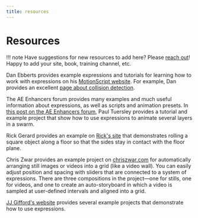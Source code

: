 ```yaml
---
title: resources
---
```


# Resources

!!! note
    Have suggestions for new resources to add here? Please [reach out](mailto:hi@docsforadobe.dev)! Happy to add your site, book, training channel, etc.

Dan Ebberts provides example expressions and tutorials for learning how to work with expressions on his [MotionScript website](https://www.motionscript.com). For example, Dan provides an excellent [page about collision detection](http://www.motionscript.com/design-guide/collision.html).

The AE Enhancers forum provides many examples and much useful information about expressions, as well as scripts and animation presets. In [this post on the AE Enhancers forum](https://aenhancers.com/viewtopic.php?t=630), Paul Tuersley provides a tutorial and example project that show how to use expressions to animate several layers in a swarm.

Rick Gerard provides an example on [Rick's site](https://hottek.net/2007/11/square-wheels.html) that demonstrates rolling a square object along a floor so that the sides stay in contact with the floor plane.

Chris Zwar provides an example project on [chriszwar.com](http://chriszwar.com/wordpress/2008/11/imagegrids/) for automatically arranging still images or videos into a grid (like a video wall). You can easily adjust position and spacing with sliders that are connected to a system of expressions. There are three compositions in the project—one for stills, one for videos, and one to create an auto-storyboard in which a video is sampled at user-defined intervals and aligned into a grid.

[JJ Gifford's website](http://www.jjgifford.com/expressions/) provides several example projects that demonstrate how to use expressions.

